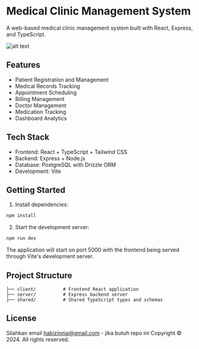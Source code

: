 
# Medical Clinic Management System

A web-based medical clinic management system built with React, Express, and TypeScript.

![alt text](1.png)

## Features

- Patient Registration and Management
- Medical Records Tracking 
- Appointment Scheduling
- Billing Management
- Doctor Management
- Medication Tracking
- Dashboard Analytics

## Tech Stack

- Frontend: React + TypeScript + Tailwind CSS
- Backend: Express + Node.js
- Database: PostgreSQL with Drizzle ORM
- Development: Vite

## Getting Started

1. Install dependencies:
```bash
npm install
```

2. Start the development server:
```bash
npm run dev
```

The application will start on port 5000 with the frontend being served through Vite's development server.

## Project Structure

```
├── client/          # Frontend React application
├── server/          # Express backend server
├── shared/          # Shared TypeScript types and schemas
```

## License
Silahkan email habizinnia@gmail.com - jika butuh repo ini
Copyright © 2024. All rights reserved.
